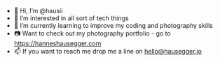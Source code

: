 - 👋 Hi, I’m @hausii
- 👀 I’m interested in all sort of tech things
- 🌱 I’m currently learning to improve my coding and photography skills
- 📷 Want to check out my photography portfolio - go to https://hanneshausegger.com
- 📫 If you want to reach me drop me a line on hello@hausegger.io

<!---
hausii/hausii is a ✨ special ✨ repository because its `README.md` (this file) appears on your GitHub profile.
You can click the Preview link to take a look at your changes.
--->
